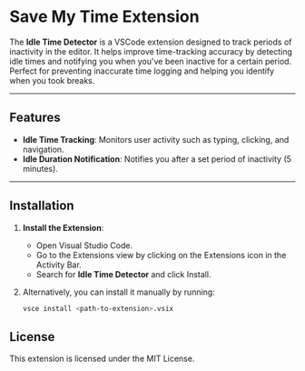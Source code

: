 # Save My Time Extension

The **Idle Time Detector** is a VSCode extension designed to track periods of inactivity in the editor. It helps improve time-tracking accuracy by detecting idle times and notifying you when you've been inactive for a certain period. Perfect for preventing inaccurate time logging and helping you identify when you took breaks.

---

## Features

- **Idle Time Tracking**: Monitors user activity such as typing, clicking, and navigation.
- **Idle Duration Notification**: Notifies you after a set period of inactivity (5 minutes).
---

## Installation

1. **Install the Extension**:
   - Open Visual Studio Code.
   - Go to the Extensions view by clicking on the Extensions icon in the Activity Bar.
   - Search for **Idle Time Detector** and click Install.

2. Alternatively, you can install it manually by running:
   ```bash
   vsce install <path-to-extension>.vsix

## License
This extension is licensed under the MIT License.
